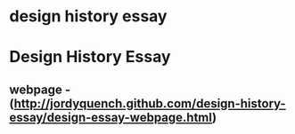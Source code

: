# design history essay

Design History Essay
====================

webpage - (http://jordyquench.github.com/design-history-essay/design-essay-webpage.html)
--------------------------------------------------------------------------------------------------------------